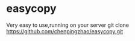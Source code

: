 # easycopy
Very easy to use,running on your server
    git clone https://github.com/chenpingzhao/easycopy.git
